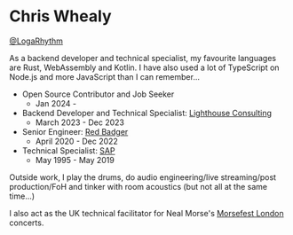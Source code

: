 # Chris Whealy

[@LogaRhythm](https://twitter.com/LogaRhythm)

As a backend developer and technical specialist, my favourite languages are Rust, WebAssembly and Kotlin.
I have also used a lot of TypeScript on Node.js and more JavaScript than I can remember...

* Open Source Contributor and Job Seeker
  * Jan 2024 -
* Backend Developer and Technical Specialist: [Lighthouse Consulting](https://lighthouse.no)
   * March 2023 - Dec 2023
* Senior Engineer: [Red Badger](https://red-badger.com)
   * April 2020 - Dec 2022
* Technical Specialist: [SAP](https://sap.com)
   * May 1995 - May 2019

Outside work, I play the drums, do audio engineering/live streaming/post production/FoH and tinker with room acoustics (but not all at the same time...)

I also act as the UK technical facilitator for Neal Morse's [Morsefest London](https://www.facebook.com/watch/?v=582818961004815) concerts.
